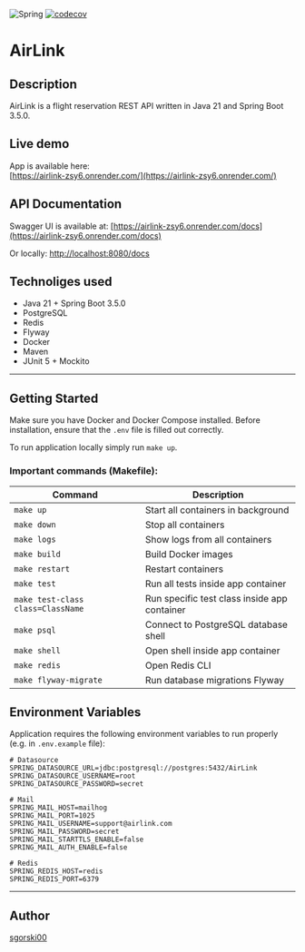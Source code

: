 ![Spring](https://img.shields.io/badge/spring-%236DB33F.svg?style=for-the-badge&logo=spring&logoColor=white)
[![codecov](https://codecov.io/gh/sgorski00/AirLink/graph/badge.svg?token=8CS976QYZG)](https://codecov.io/gh/sgorski00/AirLink)

# AirLink

## Description

AirLink is a flight reservation REST API written in Java 21 and Spring Boot 3.5.0.

## Live demo

App is available here:  
[https://airlink-zsy6.onrender.com/](https://airlink-zsy6.onrender.com/)

## API Documentation

Swagger UI is available at:
[https://airlink-zsy6.onrender.com/docs](https://airlink-zsy6.onrender.com/docs)

Or locally:
[http://localhost:8080/docs](http://localhost:8080/docs) 

## Technoliges used
- Java 21 + Spring Boot 3.5.0
- PostgreSQL
- Redis
- Flyway
- Docker
- Maven
- JUnit 5 + Mockito

---

## Getting Started

Make sure you have Docker and Docker Compose installed. 
Before installation, ensure that the `.env` file is filled out correctly.

To run application locally simply run `make up`.

### Important commands (Makefile):

| Command                           | Description                                  |
|-----------------------------------|----------------------------------------------|
| `make up`                         | Start all containers in background           |
| `make down`                       | Stop all containers                          |
| `make logs`                       | Show logs from all containers                |
| `make build`                      | Build Docker images                          |
| `make restart`                    | Restart containers                           |
| `make test`                       | Run all tests inside app container           |
| `make test-class class=ClassName` | Run specific test class inside app container |
| `make psql`                       | Connect to PostgreSQL database shell         |
| `make shell`                      | Open shell inside app container              |
| `make redis`                      | Open Redis CLI                               |
| `make flyway-migrate`             | Run database migrations Flyway               |

## Environment Variables

Application requires the following environment variables to run properly (e.g. in `.env.example` file):

```env
# Datasource
SPRING_DATASOURCE_URL=jdbc:postgresql://postgres:5432/AirLink
SPRING_DATASOURCE_USERNAME=root
SPRING_DATASOURCE_PASSWORD=secret

# Mail
SPRING_MAIL_HOST=mailhog
SPRING_MAIL_PORT=1025
SPRING_MAIL_USERNAME=support@airlink.com
SPRING_MAIL_PASSWORD=secret
SPRING_MAIL_STARTTLS_ENABLE=false
SPRING_MAIL_AUTH_ENABLE=false

# Redis
SPRING_REDIS_HOST=redis
SPRING_REDIS_PORT=6379
```

---

## Author
[sgorski00](https://github.com/sgorski00)
